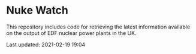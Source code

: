 # Nuke Watch

This repository includes code for retrieving the latest information available on the output of EDF nuclear power plants in the UK.

Last updated: 2021-02-19 19:04